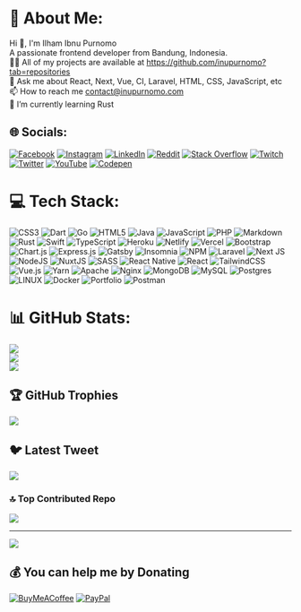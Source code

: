 # 💫 About Me:

Hi 👋, I'm Ilham Ibnu Purnomo<br>A passionate frontend developer from Bandung, Indonesia.<br>👨‍💻 All of my projects are available at https://github.com/inupurnomo?tab=repositories<br>💬 Ask me about React, Next, Vue, CI, Laravel, HTML, CSS, JavaScript, etc<br>📫 How to reach me contact@inupurnomo.com<br>🌱 I’m currently learning Rust

## 🌐 Socials:

[![Facebook](https://img.shields.io/badge/Facebook-%231877F2.svg?logo=Facebook&logoColor=white)](https://facebook.com/inupurnomo) [![Instagram](https://img.shields.io/badge/Instagram-%23E4405F.svg?logo=Instagram&logoColor=white)](https://instagram.com/inupurnomo) [![LinkedIn](https://img.shields.io/badge/LinkedIn-%230077B5.svg?logo=linkedin&logoColor=white)](https://linkedin.com/in/inupurnomo) [![Reddit](https://img.shields.io/badge/Reddit-%23FF4500.svg?logo=Reddit&logoColor=white)](https://reddit.com/user/inupurnomo) [![Stack Overflow](https://img.shields.io/badge/-Stackoverflow-FE7A16?logo=stack-overflow&logoColor=white)](https://stackoverflow.com/users/12227350) [![Twitch](https://img.shields.io/badge/Twitch-%239146FF.svg?logo=Twitch&logoColor=white)](https://twitch.tv/inupurnomo) [![Twitter](https://img.shields.io/badge/Twitter-%231DA1F2.svg?logo=Twitter&logoColor=white)](https://twitter.com/inupurnomo) [![YouTube](https://img.shields.io/badge/YouTube-%23FF0000.svg?logo=YouTube&logoColor=white)](https://youtube.com/@inupurnomo) [![Codepen](https://img.shields.io/badge/Codepen-000000?style=for-the-badge&logo=codepen&logoColor=white)](https://codepen.io/inupurnomo)

# 💻 Tech Stack:

![CSS3](https://img.shields.io/badge/css3-%231572B6.svg?style=flat&logo=css3&logoColor=white) ![Dart](https://img.shields.io/badge/dart-%230175C2.svg?style=flat&logo=dart&logoColor=white) ![Go](https://img.shields.io/badge/go-%2300ADD8.svg?style=flat&logo=go&logoColor=white) ![HTML5](https://img.shields.io/badge/html5-%23E34F26.svg?style=flat&logo=html5&logoColor=white) ![Java](https://img.shields.io/badge/java-%23ED8B00.svg?style=flat&logo=java&logoColor=white) ![JavaScript](https://img.shields.io/badge/javascript-%23323330.svg?style=flat&logo=javascript&logoColor=%23F7DF1E) ![PHP](https://img.shields.io/badge/php-%23777BB4.svg?style=flat&logo=php&logoColor=white) ![Markdown](https://img.shields.io/badge/markdown-%23000000.svg?style=flat&logo=markdown&logoColor=white) ![Rust](https://img.shields.io/badge/rust-%23000000.svg?style=flat&logo=rust&logoColor=white) ![Swift](https://img.shields.io/badge/swift-F54A2A?style=flat&logo=swift&logoColor=white) ![TypeScript](https://img.shields.io/badge/typescript-%23007ACC.svg?style=flat&logo=typescript&logoColor=white) ![Heroku](https://img.shields.io/badge/heroku-%23430098.svg?style=flat&logo=heroku&logoColor=white) ![Netlify](https://img.shields.io/badge/netlify-%23000000.svg?style=flat&logo=netlify&logoColor=#00C7B7) ![Vercel](https://img.shields.io/badge/vercel-%23000000.svg?style=flat&logo=vercel&logoColor=white) ![Bootstrap](https://img.shields.io/badge/bootstrap-%23563D7C.svg?style=flat&logo=bootstrap&logoColor=white) ![Chart.js](https://img.shields.io/badge/chart.js-F5788D.svg?style=flat&logo=chart.js&logoColor=white) ![Express.js](https://img.shields.io/badge/express.js-%23404d59.svg?style=flat&logo=express&logoColor=%2361DAFB) ![Gatsby](https://img.shields.io/badge/Gatsby-%23663399.svg?style=flat&logo=gatsby&logoColor=white) ![Insomnia](https://img.shields.io/badge/Insomnia-black?style=flat&logo=insomnia&logoColor=5849BE) ![NPM](https://img.shields.io/badge/NPM-%23000000.svg?style=flat&logo=npm&logoColor=white) ![Laravel](https://img.shields.io/badge/laravel-%23FF2D20.svg?style=flat&logo=laravel&logoColor=white) ![Next JS](https://img.shields.io/badge/Next-black?style=flat&logo=next.js&logoColor=white) ![NodeJS](https://img.shields.io/badge/node.js-6DA55F?style=flat&logo=node.js&logoColor=white) ![NuxtJS](https://img.shields.io/badge/Nuxt-black?style=flat&logo=nuxt.js&logoColor=white) ![SASS](https://img.shields.io/badge/SASS-hotpink.svg?style=flat&logo=SASS&logoColor=white) ![React Native](https://img.shields.io/badge/react_native-%2320232a.svg?style=flat&logo=react&logoColor=%2361DAFB) ![React](https://img.shields.io/badge/react-%2320232a.svg?style=flat&logo=react&logoColor=%2361DAFB) ![TailwindCSS](https://img.shields.io/badge/tailwindcss-%2338B2AC.svg?style=flat&logo=tailwind-css&logoColor=white) ![Vue.js](https://img.shields.io/badge/vuejs-%2335495e.svg?style=flat&logo=vuedotjs&logoColor=%234FC08D) ![Yarn](https://img.shields.io/badge/yarn-%232C8EBB.svg?style=flat&logo=yarn&logoColor=white) ![Apache](https://img.shields.io/badge/apache-%23D42029.svg?style=flat&logo=apache&logoColor=white) ![Nginx](https://img.shields.io/badge/nginx-%23009639.svg?style=flat&logo=nginx&logoColor=white) ![MongoDB](https://img.shields.io/badge/MongoDB-%234ea94b.svg?style=flat&logo=mongodb&logoColor=white) ![MySQL](https://img.shields.io/badge/mysql-%2300f.svg?style=flat&logo=mysql&logoColor=white) ![Postgres](https://img.shields.io/badge/postgres-%23316192.svg?style=flat&logo=postgresql&logoColor=white) ![LINUX](https://img.shields.io/badge/Linux-FCC624?style=flat&logo=linux&logoColor=black) ![Docker](https://img.shields.io/badge/docker-%230db7ed.svg?style=flat&logo=docker&logoColor=white) ![Portfolio](https://img.shields.io/badge/Portfolio-%23000000.svg?style=flat&logo=firefox&logoColor=#FF7139) ![Postman](https://img.shields.io/badge/Postman-FF6C37?style=flat&logo=postman&logoColor=white)

# 📊 GitHub Stats:

![](https://github-readme-stats.vercel.app/api?username=inupurnomo&theme=dark&hide_border=false&include_all_commits=true&count_private=true)<br/>
![](https://github-readme-streak-stats.herokuapp.com/?user=inupurnomo&theme=dark&hide_border=false)<br/>
![](https://github-readme-stats.vercel.app/api/top-langs/?username=inupurnomo&theme=dark&hide_border=false&include_all_commits=true&count_private=true&layout=compact)

## 🏆 GitHub Trophies

![](https://github-profile-trophy.vercel.app/?username=inupurnomo&theme=onedark&no-frame=false&no-bg=true&margin-w=4)

## 🐦 Latest Tweet

[![](https://gtce.itsvg.in/api?username=inupurnomo)](https://github.com/VishwaGauravIn/github-twitter-card-embed)

### 🔝 Top Contributed Repo

![](https://github-contributor-stats.vercel.app/api?username=inupurnomo&limit=5&theme=dark&combine_all_yearly_contributions=true)

---

[![](https://visitcount.itsvg.in/api?id=inupurnomo&icon=8&color=6)](https://visitcount.itsvg.in)

## 💰 You can help me by Donating

[![BuyMeACoffee](https://img.shields.io/badge/Buy%20Me%20a%20Coffee-ffdd00?style=for-the-badge&logo=buy-me-a-coffee&logoColor=black)](https://buymeacoffee.com/inupurnomo) [![PayPal](https://img.shields.io/badge/PayPal-00457C?style=for-the-badge&logo=paypal&logoColor=white)](https://paypal.me/inupurnomo)

<!-- Proudly created with GPRM ( https://gprm.itsvg.in ) -->
